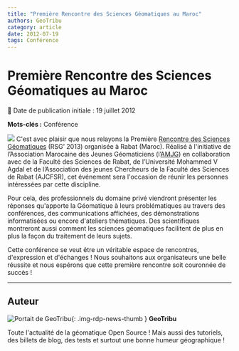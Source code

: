 ```yaml
---
title: "Première Rencontre des Sciences Géomatiques au Maroc"
authors: GeoTribu
category: article
date: 2012-07-19
tags: Conférence
---
```


# Première Rencontre des Sciences Géomatiques au Maroc


:calendar: Date de publication initiale : 19 juillet 2012

**Mots-clés :** Conférence


![](https://cdn.geotribu.fr/images/internal/icons-rdp-news/world.png) C'est avec plaisir que nous relayons la Première [Rencontre des Sciences Géomatiques](http://rsg2013.amjgistes.org/) (RSG’ 2013) organisée à Rabat (Maroc). Réalisé à l'initiative de l’Association Marocaine des Jeunes Géomaticiens (l’[AMJG](http://amjgistes.org/)) en collaboration avec de la Faculté des Sciences de Rabat, de l’Université Mohammed V Agdal et de l’Association des jeunes Chercheurs de la Faculté des Sciences de Rabat (AJCFSR), cet événement sera l'occasion de réunir les personnes intéressées par cette discipline.

Pour cela, des professionnels du domaine privé viendront présenter les réponses qu'apporte la Géomatique à leurs problématiques au travers des conférences, des communications affichées, des démonstrations informatisées ou encore d'ateliers thématiques. Des scientifiques montreront aussi comment les sciences géomatiques facilitent de plus en plus la façon du traitement de leurs sujets.

Cette conférence se veut être un véritable espace de rencontres, d'expression et d'échanges ! Nous souhaitons aux organisateurs une belle réussite et nous espérons que cette première rencontre soit couronnée de succès !




----

## Auteur

![Portait de GeoTribu](https://cdn.geotribu.fr/images/internal/charte/geotribu\_logo\_64x64.png){: .img-rdp-news-thumb }
**GeoTribu**

Toute l'actualité de la géomatique Open Source ! Mais aussi des tutoriels, des billets de blog, des tests et surtout une bonne humeur géographique !
